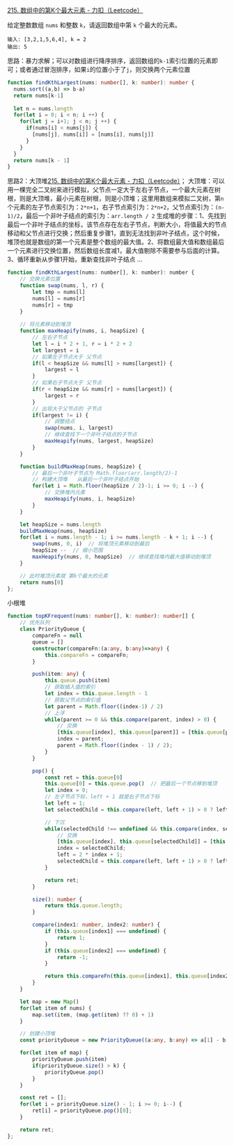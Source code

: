 [215. 数组中的第K个最大元素 - 力扣（Leetcode）](https://leetcode.cn/problems/kth-largest-element-in-an-array/description/?favorite=2cktkvj&languageTags=javascript)

给定整数数组 `nums` 和整数 `k`，请返回数组中第 `k` 个最大的元素。

```
输入: [3,2,1,5,6,4], k = 2
输出: 5
```

思路：暴力求解；可以对数组进行降序排序，返回数组的`k-1`索引位置的元素即可；或者通过冒泡排序，如果`i`的位置小于了`j`，则交换两个元素位置

```typescript
function findKthLargest(nums: number[], k: number): number {
  nums.sort((a,b) => b-a)
  return nums[k-1]
  
  let n = nums.length
  for(let i = 0; i < n; i ++) {
    for(let j = i+1; j < n; j ++) {
      if(nums[i] < nums[j]) {
        [nums[j], nums[i]] = [nums[i], nums[j]]
      }
    }
  }
  return nums[k - 1]
}
```

思路2：大顶堆[215. 数组中的第K个最大元素 - 力扣（Leetcode）](https://leetcode.cn/problems/kth-largest-element-in-an-array/solutions/836425/xie-gei-qian-duan-tong-xue-de-ti-jie-yi-kt5p2/?languageTags=javascript)；
大顶堆：可以用一棵完全二叉树来进行模拟，父节点一定大于左右子节点，一个最大元素在树根，则是大顶堆，最小元素在树根，则是小顶堆；这里用数组来模拟二叉树，第`n`个元素的左子节点索引为：`2*n+1`，右子节点索引为：`2*n+2`，父节点索引为：`(n-1)/2`，最后一个非叶子结点的索引为：`arr.length / 2`
生成堆的步骤：1、先找到最后一个非叶子结点的坐标，该节点存在左右子节点，判断大小，将值最大的节点移动和父节点进行交换；然后重复步骤1，直到无法找到非叶子结点，这个时候，堆顶也就是数组的第一个元素是整个数组的最大值。2、将数组最大值和数组最后一个元素进行交换位置，然后数组长度减1，最大值剔除不需要参与后面的计算。3、循环重新从步骤1开始，重新查找非叶子结点 ...

```javascript
function findKthLargest(nums: number[], k: number): number {
  	// 交换元素位置
    function swap(nums, l, r) {
        let tmp = nums[l]
        nums[l] = nums[r]
        nums[r] = tmp
    }
		
  	// 将元素移动到堆顶
    function maxHeapify(nums, i, heapSize) {
        // 左右子节点
        let l = i * 2 + 1, r = i * 2 + 2
        let largest = i
        // 如果左子节点大于 父节点
        if(l < heapSize && nums[l] > nums[largest]) {
            largest = l
        }
      	// 如果右子节点大于 父节点
        if(r < heapSize && nums[r] > nums[largest]) {
            largest = r
        }
        // 出现大于父节点的 子节点
        if(largest != i) {
            // 调整结点
            swap(nums, i, largest)
            // 继续查找下一个非叶子结点的子节点
            maxHeapify(nums, largest, heapSize)
        }
    }

    function buildMaxHeap(nums, heapSize) {
        // 最后一个非叶子节点为 Math.floor(arr.length/2)-1
        // 构建大顶堆   从最后一个非叶子结点开始
        for(let i = Math.floor(heapSize / 2)-1; i >= 0; i --) {
            // 交换堆内元素
            maxHeapify(nums, i, heapSize)
        }
    }

    let heapSize = nums.length
    buildMaxHeap(nums, heapSize)
    for(let i = nums.length - 1; i >= nums.length - k + 1; i --) {
        swap(nums, 0, i)  // 将堆顶元素移动到最后
        heapSize --  // 缩小范围
        maxHeapify(nums, 0, heapSize)  // 继续查找堆内最大值移动到堆顶
    }

    // 此时堆顶元素就 第k个最大的元素
    return nums[0]
};
```

小根堆

```typescript
function topKFrequent(nums: number[], k: number): number[] {
    // 优先队列
    class PriorityQueue {
        compareFn = null
        queue = []
        constructor(compareFn:(a:any, b:any)=>any) {
            this.compareFn = compareFn;
        }

        push(item: any) {
            this.queue.push(item)
            // 获取插入值的索引
            let index = this.queue.length - 1
            // 获取父节点的索引值
            let parent = Math.floor((index-1) / 2)
            // 上浮
            while(parent >= 0 && this.compare(parent, index) > 0) {
                // 交换
                [this.queue[index], this.queue[parent]] = [this.queue[parent], this.queue[index]];
                index = parent;
                parent = Math.floor((index - 1) / 2);
            }
        } 

        pop() {
            const ret = this.queue[0]
            this.queue[0] = this.queue.pop()  // 把最后一个节点移到堆顶
            let index = 0;
            // 左子节点下标，left + 1 就是右子节点下标
            let left = 1;
            let selectedChild = this.compare(left, left + 1) > 0 ? left + 1 : left;

            // 下沉
            while(selectedChild !== undefined && this.compare(index, selectedChild) > 0) {
                // 交换
                [this.queue[index], this.queue[selectedChild]] = [this.queue[selectedChild], this.queue[index]];
                index = selectedChild;
                left = 2 * index + 1;
                selectedChild = this.compare(left, left + 1) > 0 ? left + 1 : left;
            }

            return ret;
        }

        size(): number {
            return this.queue.length;
        }

        compare(index1: number, index2: number) {
            if (this.queue[index1] === undefined) {
                return 1;
            }
            if (this.queue[index2] === undefined) {
                return -1;
            }

            return this.compareFn(this.queue[index1], this.queue[index2]);
        }
    }

    let map = new Map()
    for(let item of nums) {
        map.set(item, (map.get(item) ?? 0) + 1)
    }

    // 创建小顶堆
    const priorityQueue = new PriorityQueue((a:any, b:any) => a[1] - b[1]);

    for(let item of map) {
        priorityQueue.push(item)
        if(priorityQueue.size() > k) {
            priorityQueue.pop()
        }
    }

    const ret = [];
    for(let i = priorityQueue.size() - 1; i >= 0; i--) {
        ret[i] = priorityQueue.pop()[0];
    }

    return ret;
};
```

